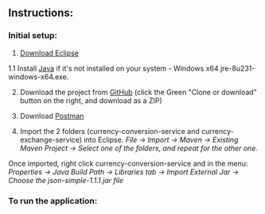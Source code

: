 ## Instructions: ##

### Initial setup: ###

1. [Download Eclipse](https://www.eclipse.org/downloads/)


1.1 Install [Java](https://www.oracle.com/technetwork/java/javase/downloads/jre8-downloads-2133155.html) if it's not installed on your system - Windows x64	jre-8u231-windows-x64.exe.

2. Download the project from [GitHub](https://github.com/Demonikki/self-testing) (click the Green "Clone or download" button on the right, and download as a ZIP)
 

3. Download [Postman](https://www.getpostman.com/)

4. Import the 2 folders (currency-conversion-service and currency-exchange-service) into Eclipse.
_File -> Import -> Maven -> Existing Maven Project -> Select one of the folders, and repeat for the other one._

Once imported, right click currency-conversion-service and in the menu:
_Properties -> Java Build Path -> Libraries tab -> Import External Jar -> Choose the json-simple-1.1.1.jar file_


### To run the application: ###

